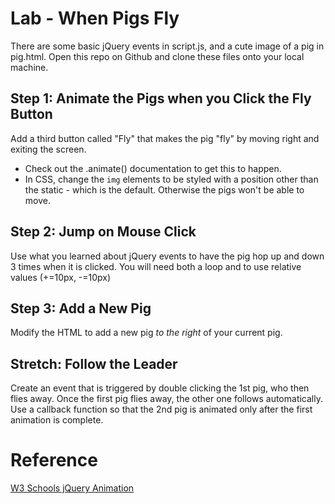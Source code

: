 
# Lab - When Pigs Fly
There are some basic jQuery events in script.js, and a cute image of a pig in pig.html. Open this repo on Github and clone these files onto your local machine.

## Step 1: Animate the Pigs when you Click the Fly Button
Add a third button called "Fly" that makes the pig "fly" by moving right and exiting the screen.
* Check out the .animate() documentation to get this to happen.
* In CSS, change the `img` elements to be styled with a position other than the static - which is the default. Otherwise the pigs won't be able to move.


## Step 2: Jump on Mouse Click
Use what you learned about jQuery events to have the pig hop up and down 3 times when it is clicked. You will need both a loop and to use relative values (+=10px, -=10px)

## Step 3: Add a New Pig
Modify the HTML to add a new pig *to the right* of your current pig.

## **Stretch:** Follow the Leader
Create an event that is triggered by double clicking the 1st pig, who then flies away. Once the first pig flies away, the other one follows automatically. Use a callback function so that the 2nd pig is animated only after the first animation is complete.

# Reference
[W3 Schools jQuery Animation](http://www.w3schools.com/jquery/jquery_animate.asp)
